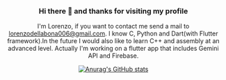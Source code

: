 <center>

  ### Hi there 👋 and thanks for visiting my profile
I'm Lorenzo, if you want to contact me send a mail to lorenzodellabona006@gmail.com. I know C, Python and Dart(with Flutter framework).In the future I would also like to learn C++ and assembly at an advanced level. Actually I'm working on a flutter app that includes Gemini API and Firebase.

[![Anurag's GitHub stats](https://github-readme-stats.vercel.app/api?username=LoreBesT&show_icons=true&theme=dark)](https://github.com/anuraghazra/github-readme-stats)
</center>

